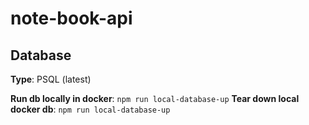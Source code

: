 # note-book-api

## Database

**Type**: PSQL (latest)

**Run db locally in docker**: `npm run local-database-up` 
**Tear down local docker db**: `npm run local-database-up` 

